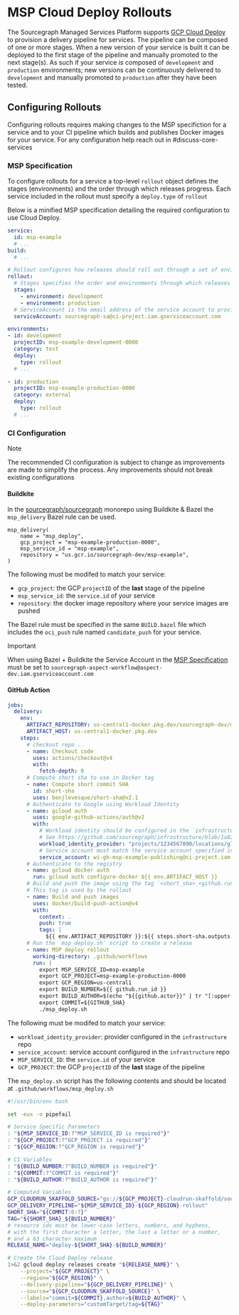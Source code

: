 # MSP Cloud Deploy Rollouts

The Sourcegraph Managed Services Platform supports [GCP Cloud Deploy](https://cloud.google.com/deploy) to provision a delivery pipeline for services. The pipeline can be composed of one or more stages. When a new version of your service is built it can be deployed to the first stage of the pipeline and manually promoted to the next stage(s).
As such if your service is composed of `development` and `production` environments; new versions can be continuously delivered to `development` and manually promoted to `production` after they have been tested.

## Configuring Rollouts

Configuring rollouts requires making changes to the MSP specifiction for a service and to your CI pipeline which builds and publishes Docker images for your service. For any configuration help reach out in #discuss-core-services

### MSP Specification

To configure rollouts for a service a top-level `rollout` object defines the stages (environments) and the order through which releases progress. Each service included in the rollout must specify a `deploy.type` of `rollout`

Below is a minified MSP specification detailing the required configuration to use Cloud Deploy.

```yaml
service:
  id: msp-example
  # ...
build:
  # ...

# Rollout configures how releases should roll out through a set of environments.
rollout:
  # Stages specifies the order and environments through which releases progress.
  stages:
    - environment: development
    - environment: production
  # ServiceAccount is the email address of the service account to provision IAM access to create releases. Can be used to give access to the Service Account used in your CI pipeline
  serviceAccount: sourcegraph-sa@ci-project.iam.gserviceaccount.com

environments:
- id: development
  projectID: msp-example-development-0000
  category: test
  deploy:
    type: rollout
  # ...

- id: production
  projectID: msp-example-production-0000
  category: external
  deploy:
    type: rollout
  # ...
```

### CI Configuration

> [!NOTE]
> The recommended CI configuration is subject to change as improvements are made to simplify the process. Any improvements should not break existing configurations

#### Buildkite

In the [sourcegraph/sourcegraph](https://github.com/sourcegraph/sourcegraph) monorepo using Buildkite & Bazel the `msp_delivery` Bazel rule can be used.

```bazel
msp_delivery(
    name = "msp_deploy",
    gcp_project = "msp-example-production-0000",
    msp_service_id = "msp-example",
    repository = "us.gcr.io/sourcegraph-dev/msp-example",
)
```

The following must be modifed to match your service:
- `gcp_project`: the GCP `projectID` of the **last** stage of the pipeline
- `msp_service_id`: the `service.id` of your service
- `repository`: the docker image repository where your service images are pushed

The Bazel rule must be specified in the same `BUILD.bazel` file which includes the `oci_push` rule named `candidate_push` for your service.

> [!IMPORTANT]
> When using Bazel + Buildkite the Service Account in the [MSP Specification](#MSP-Specification) must be set to `sourcegraph-aspect-workflow@aspect-dev.iam.gserviceaccount.com`

#### GitHub Action

```yaml
jobs:
  delivery:
    env:
      ARTIFACT_REPOSITORY: us-central1-docker.pkg.dev/sourcegraph-dev/msp-example
      ARTIFACT_HOST: us-central1-docker.pkg.dev
    steps:
      # checkout repo ..
      - name: Checkout code
        uses: actions/checkout@v4
        with:
          fetch-depth: 0
      # Compute short sha to use in Docker tag
      - name: Compute short commit SHA
        id: short-sha
        uses: benjlevesque/short-sha@v2.1
      # Authenticate to Google using Workload Identity
      - name: gcloud auth
        uses: google-github-actions/auth@v2
        with:
          # Workload identity should be configured in the `infrastructure` repo
          # See https://github.com/sourcegraph/infrastructure/blob/1a82cd96e84cf329ad5d697d8b349b12bc419ed7/managed-services/sourcegraph-accounts-publishing-pipeline/main.tf for an example
          workload_identity_provider: "projects/1234567890/locations/global/workloadIdentityPools/msp-example-publishing-provider/providers/msp-example-publishing-provider"
          # Service account must match the service account specified in the MSP rollout specification
          service_account: wi-gh-msp-example-publishing@ci-project.iam.gserviceaccount.com
      # Authenticate to the registry
      - name: gcloud docker auth
        run: gcloud auth configure-docker ${{ env.ARTIFACT_HOST }}
      # Build and push the image using the tag `<short_sha>_<github.run_id>`
      # This tag is used by the rollout
      - name: Build and push images
        uses: docker/build-push-action@v4
        with:
          context: .
          push: true
          tags: |
            ${{ env.ARTIFACT_REPOSITORY }}:${{ steps.short-sha.outputs.sha }}_${{ github.run_id }}
      # Run the `msp_deploy.sh` script to create a release
      - name: MSP deploy rollout
        working-directory: .github/workflows
        run: |
          export MSP_SERVICE_ID=msp-example
          export GCP_PROJECT=msp-example-production-0000
          export GCP_REGION=us-central1
          export BUILD_NUMBER=${{ github.run_id }}
          export BUILD_AUTHOR=$(echo "${{github.actor}}" | tr "[:upper:]" "[:lower:]")
          export COMMIT=${GITHUB_SHA}
          ./msp_deploy.sh
```

The following must be modifed to match your service:
- `workload_identity_provider`: provider configured in the `infrastructure` repo
- `service_account`: service account configured in the `infrastructure` repo
- `MSP_SERVICE_ID`: the `service.id` of your service
- `GCP_PROJECT`: the GCP `projectID` of the **last** stage of the pipeline



The `msp_deploy.sh` script has the following contents and should be located at `.github/workflows/msp_deploy.sh`
```sh
#!/usr/bin/env bash

set -eux -o pipefail

# Service Specific Parameters
: "${MSP_SERVICE_ID:?"MSP_SERVICE_ID is required"}"
: "${GCP_PROJECT:?"GCP_PROJECT is required"}"
: "${GCP_REGION:?"GCP_REGION is required"}"

# CI Variables
: "${BUILD_NUMBER:?"BUILD_NUMBER is required"}"
: "${COMMIT:?"COMMIT is required"}"
: "${BUILD_AUTHOR:?"BUILD_AUTHOR is required"}"

# Computed Variables
GCP_CLOUDRUN_SKAFFOLD_SOURCE="gs://${GCP_PROJECT}-cloudrun-skaffold/source.tar.gz"
GCP_DELIVERY_PIPELINE="${MSP_SERVICE_ID}-${GCP_REGION}-rollout"
SHORT_SHA="${COMMIT:0:7}"
TAG="${SHORT_SHA}_${BUILD_NUMBER}"
# resource ids must be lower-case letters, numbers, and hyphens,
# with the first character a letter, the last a letter or a number,
# and a 63 character maximum
RELEASE_NAME="deploy-${SHORT_SHA}-${BUILD_NUMBER}"

# Create the Cloud Deploy release
1>&2 gcloud deploy releases create "${RELEASE_NAME}" \
    --project="${GCP_PROJECT}" \
    --region="${GCP_REGION}" \
    --delivery-pipeline="${GCP_DELIVERY_PIPELINE}" \
    --source="${GCP_CLOUDRUN_SKAFFOLD_SOURCE}" \
    --labels="commit=${COMMIT},author=${BUILD_AUTHOR}" \
    --deploy-parameters="customTarget/tag=${TAG}"
```
